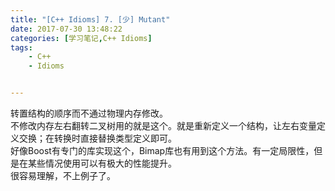 ```yaml
---
title: "[C++ Idioms] 7. [少] Mutant"
date: 2017-07-30 13:48:22
categories: [学习笔记,C++ Idioms]
tags:
    - C++
    - Idioms


---
```

转置结构的顺序而不通过物理内存修改。<!--more-->  
不修改内存左右翻转二叉树用的就是这个。就是重新定义一个结构，让左右变量定义交换；在转换时直接替换类型定义即可。  
好像Boost有专门的库实现这个，Bimap库也有用到这个方法。有一定局限性，但是在某些情况使用可以有极大的性能提升。  
很容易理解，不上例子了。  